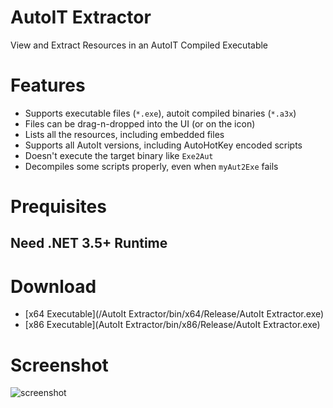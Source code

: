 # AutoIT Extractor

View and Extract Resources in an AutoIT Compiled Executable  

# Features

* Supports executable files (`*.exe`), autoit compiled binaries (`*.a3x`)
* Files can be drag-n-dropped into the UI (or on the icon)
* Lists all the resources, including embedded files
* Supports all AutoIt versions, including AutoHotKey encoded scripts
* Doesn't execute the target binary like `Exe2Aut`
* Decompiles some scripts properly, even when `myAut2Exe` fails

# Prequisites

## Need .NET 3.5+ Runtime

# Download

* [x64 Executable](/AutoIt Extractor/bin/x64/Release/AutoIt Extractor.exe)
* [x86 Executable](AutoIt Extractor/bin/x86/Release/AutoIt Extractor.exe)

# Screenshot

![screenshot](/screenshot.png)
